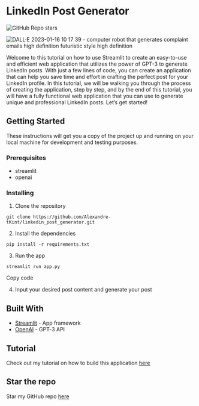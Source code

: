 # LinkedIn Post Generator

![GitHub Repo stars](https://img.shields.io/github/stars/Alexandre-tKint/linkedin_post_generator?style=social)

![DALL·E 2023-01-16 10 17 39 - computer robot that generates complaint emails high definition futuristic style high definition](https://user-images.githubusercontent.com/72978637/213577143-e8b1b0eb-a24a-4fe1-895e-b7bf08acc0b1.png)

Welcome to this tutorial on how to use Streamlit to create an easy-to-use and efficient web application that utilizes the power of GPT-3 to generate LinkedIn posts. With just a few lines of code, you can create an application that can help you save time and effort in crafting the perfect post for your LinkedIn profile. In this tutorial, we will be walking you through the process of creating the application, step by step, and by the end of this tutorial, you will have a fully functional web application that you can use to generate unique and professional LinkedIn posts. Let’s get started!


## Getting Started

These instructions will get you a copy of the project up and running on your local machine for development and testing purposes.

### Prerequisites

- streamlit
- openai

### Installing

1. Clone the repository
```
git clone https://github.com/Alexandre-tKint/linkedin_post_generator.git
```

2. Install the dependencies
```
pip install -r requirements.txt
```

3. Run the app
```
streamlit run app.py
```

Copy code

4. Input your desired post content and generate your post

## Built With

- [Streamlit](https://www.streamlit.io/) - App framework
- [OpenAI](https://openai.com/) - GPT-3 API

## Tutorial

Check out my tutorial on how to build this application [here](https://medium.com/@alexandre.tkint/streamline-your-linkedin-posts-with-gpt-3-build-a-pro-level-post-generator-in-minutes-4c0ff52d36b6)

## Star the repo

Star my GitHub repo [here](https://github.com/Alexandre-tKint/linkedin_post_generator)
